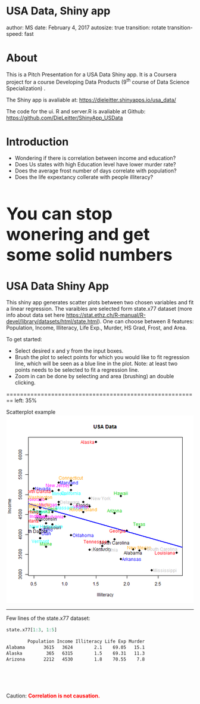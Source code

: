 USA Data, Shiny app
========================================================
author: MS
date: February 4, 2017
autosize: true
transition: rotate
transition-speed: fast

About
========================================================

This is a Pitch Presentation for a USA Data Shiny app. It is a Coursera project for a course Developing Data Products (9<sup>th</sup> course of Data Science Specialization) .

The Shiny app is avaliable at: <https://dieleitter.shinyapps.io/usa_data/>

The code for the ui. R and server.R is avaliable at Github: <https://github.com/DieLeitter/ShinyApp_USData> 


Introduction
========================================================
* Wondering if there is correlation between income and education?  
* Does Us states with high Education level have lower murder rate?
* Does the average frost number of days correlate with population? 
* Does the life expextancy collerate with people illiteracy?

<br>
<br>

<span style="font-weight:bold; font-size: 34pt;">You can stop wonering and get some solid numbers</span>




USA Data Shiny App
========================================================

This shiny app generates scatter plots between two chosen variables and fit a linear regression. 
The varaibles are selected form state.x77 dataset (more info about data set here <https://stat.ethz.ch/R-manual/R-devel/library/datasets/html/state.html>). One can choose between 8 features: 
Population, Income, Illiteracy, Life Exp., Murder, HS Grad, Frost, and Area.

To get started:
* Select desired x and y from the input boxes. 
* Brush the plot to select points for which you would like to fit regression line, which will be seen as a blue line in the plot. Note: at least two points needs to be selected to fit a regression line.
* Zoom in can be done by selecting and area (brushing) an double clicking.



========================================================
left: 35%

Scatterplot example
![plot of chunk unnamed-chunk-1](index-figure/unnamed-chunk-1-1.png)

***

Few lines of the state.x77 dataset:

```r
state.x77[1:3, 1:5]
```

```
        Population Income Illiteracy Life Exp Murder
Alabama       3615   3624        2.1    69.05   15.1
Alaska         365   6315        1.5    69.31   11.3
Arizona       2212   4530        1.8    70.55    7.8
```
<br>
<br>
<br>
<br>
Caution:
<span style="font-weight:bold; color:red;">Correlation is not causation.</span>

